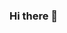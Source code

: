 ### Hi there 👋

<!--
**DenisSud/DenisSud** is a ✨ _special_ ✨ repository because its `README.md` (this file) appears on your GitHub profile.

